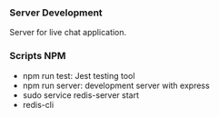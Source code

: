 ### Server Development
Server for live chat application.

### Scripts NPM
- npm run test: Jest testing tool
- npm run server: development server with express
- sudo service redis-server start
- redis-cli